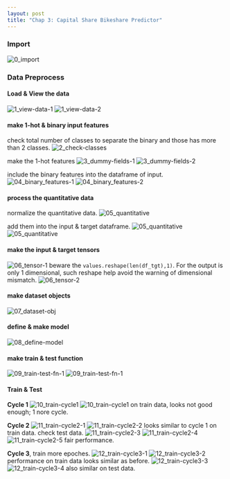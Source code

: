```yaml
---
layout: post
title: "Chap 3: Capital Share Bikeshare Predictor"
---
```


### Import

![0_import](https://baliuzeger.github.io/sjl/assets/images/kionge_ch3_bicycle/00_import.png)

### Data Preprocess
#### Load & View the data
![1_view-data-1](https://baliuzeger.github.io/sjl/assets/images/kionge_ch3_bicycle/01_view-data-1.png)
![1_view-data-2](https://baliuzeger.github.io/sjl/assets/images/kionge_ch3_bicycle/01_view-data-2.png)

#### make 1-hot & binary input features
check total number of classes to separate the binary and those has more than 2 classes.
![2_check-classes](https://baliuzeger.github.io/sjl/assets/images/kionge_ch3_bicycle/02_check-classes.png)

make the 1-hot features
![3_dummy-fields-1](https://baliuzeger.github.io/sjl/assets/images/kionge_ch3_bicycle/03_dummy-fields-1.png)
![3_dummy-fields-2](https://baliuzeger.github.io/sjl/assets/images/kionge_ch3_bicycle/03_dummy-fields-2.png)

include the binary features into the dataframe of input.
![04_binary_features-1](https://baliuzeger.github.io/sjl/assets/images/kionge_ch3_bicycle/04_binary_features-1.png)
![04_binary_features-2](https://baliuzeger.github.io/sjl/assets/images/kionge_ch3_bicycle/04_binary_features-2.png)

#### process the quantitative data
normalize the quantitative data.
![05_quantitative](https://baliuzeger.github.io/sjl/assets/images/kionge_ch3_bicycle/05_quantitative-1.png)

add them into the input & target dataframe.
![05_quantitative](https://baliuzeger.github.io/sjl/assets/images/kionge_ch3_bicycle/05_quantitative-2.png)
![05_quantitative](https://baliuzeger.github.io/sjl/assets/images/kionge_ch3_bicycle/05_quantitative-3.png)

#### make the input & target tensors
![06_tensor-1](https://baliuzeger.github.io/sjl/assets/images/kionge_ch3_bicycle/06_tensor-1.png)
beware the `values.reshape(len(df_tgt),1)`. For the output is only 1 dimensional, such reshape help avoid the warning of dimensional mismatch.
![06_tensor-2](https://baliuzeger.github.io/sjl/assets/images/kionge_ch3_bicycle/06_tensor-2.png)

#### make dataset objects
![07_dataset-obj](https://baliuzeger.github.io/sjl/assets/images/kionge_ch3_bicycle/07_dataset-obj.png)

#### define & make model
![08_define-model](https://baliuzeger.github.io/sjl/assets/images/kionge_ch3_bicycle/08_define-model.png)

#### make train & test function
![09_train-test-fn-1](https://baliuzeger.github.io/sjl/assets/images/kionge_ch3_bicycle/09_train-test-fn-1.png)
![09_train-test-fn-1](https://baliuzeger.github.io/sjl/assets/images/kionge_ch3_bicycle/09_train-test-fn-1.png)

#### Train & Test

**Cycle 1**
![10_train-cycle1](https://baliuzeger.github.io/sjl/assets/images/kionge_ch3_bicycle/10_train-cycle1-1.png)
![10_train-cycle1](https://baliuzeger.github.io/sjl/assets/images/kionge_ch3_bicycle/10_train-cycle1-2.png)
on train data, looks not good enough; 1 nore cycle.

**Cycle 2**
![11_train-cycle2-1](https://baliuzeger.github.io/sjl/assets/images/kionge_ch3_bicycle/11_train-cycle2-1.png)
![11_train-cycle2-2](https://baliuzeger.github.io/sjl/assets/images/kionge_ch3_bicycle/11_train-cycle2-2.png)
looks similar to cycle 1 on train data. check test data.
![11_train-cycle2-3](https://baliuzeger.github.io/sjl/assets/images/kionge_ch3_bicycle/11_train-cycle2-3.png)
![11_train-cycle2-4](https://baliuzeger.github.io/sjl/assets/images/kionge_ch3_bicycle/11_train-cycle2-4.png)
![11_train-cycle2-5](https://baliuzeger.github.io/sjl/assets/images/kionge_ch3_bicycle/11_train-cycle2-5.png)
fair performance.

**Cycle 3**, train more epoches.
![12_train-cycle3-1](https://baliuzeger.github.io/sjl/assets/images/kionge_ch3_bicycle/12_train-cycle3-1.png)
![12_train-cycle3-2](https://baliuzeger.github.io/sjl/assets/images/kionge_ch3_bicycle/12_train-cycle3-2.png)
performance on train data looks similar as before.
![12_train-cycle3-3](https://baliuzeger.github.io/sjl/assets/images/kionge_ch3_bicycle/12_train-cycle3-3.png)
![12_train-cycle3-4](https://baliuzeger.github.io/sjl/assets/images/kionge_ch3_bicycle/12_train-cycle3-4.png)
also similar on test data.

